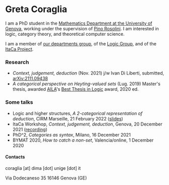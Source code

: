 # Greta Coraglia

I am a PhD student in the [Mathematics Department at the University of Genova](https://www2.dima.unige.it/), working under the supervision of [Pino Rosolini](https://www.dima.unige.it/~rosolini/). I am interested in logic, category theory, and theoretical computer science.

I am a member of [our departments group](http://logic.dima.unige.it/), of the [Logic Group](http://logicgroup.altervista.org/), and of the [ItaCa Project](https://progetto-itaca.github.io/).

### Research

- _Context, judgement, deduction_ (Nov. 2021) j/w Ivan Di Liberti, submitted, [arXiv:2111.09438](https://arxiv.org/abs/2111.09438)
- _A categorical perspective on Heyting-valued sets_ (Lug. 2019) Master's thesis, awarded [AILA](https://www.ailalogica.it/)'s [Best Thesis in Logic](https://www.ailalogica.it/premi/premio-32/) award, 2020 ed.

### Some talks

- Logic and higher structures, _A 2-categorical representation of deduction_, CIRM Marseille, 21 February 2022 ([slides](docs/coraglia_li2022.pdf))
- ItaCa Workshop, _Context, judgement, deduction_, Genova, 20 December 2021 ([recording](https://www.youtube.com/watch?v=lfm8HH5gLyU&t=15s))
- PhD^2, _Categories as syntax_, Milano, 16 December 2021
- BYMAT 2020, _How to catch a non-set_, Valencia/online, 1 December 2020



#### Contacts

coraglia [at] dima [dot] unige [dot] it


Via Dodecaneso 35
16146 Genova (GE)